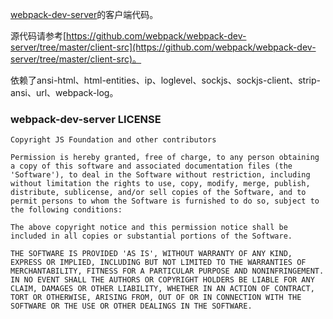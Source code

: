 [webpack-dev-server](https://github.com/webpack/webpack-dev-server)的客户端代码。   

源代码请参考[https://github.com/webpack/webpack-dev-server/tree/master/client-src](https://github.com/webpack/webpack-dev-server/tree/master/client-src)。   

依赖了ansi-html、html-entities、ip、loglevel、sockjs、sockjs-client、strip-ansi、url、webpack-log。   

### webpack-dev-server LICENSE

```
Copyright JS Foundation and other contributors

Permission is hereby granted, free of charge, to any person obtaining
a copy of this software and associated documentation files (the
'Software'), to deal in the Software without restriction, including
without limitation the rights to use, copy, modify, merge, publish,
distribute, sublicense, and/or sell copies of the Software, and to
permit persons to whom the Software is furnished to do so, subject to
the following conditions:

The above copyright notice and this permission notice shall be
included in all copies or substantial portions of the Software.

THE SOFTWARE IS PROVIDED 'AS IS', WITHOUT WARRANTY OF ANY KIND,
EXPRESS OR IMPLIED, INCLUDING BUT NOT LIMITED TO THE WARRANTIES OF
MERCHANTABILITY, FITNESS FOR A PARTICULAR PURPOSE AND NONINFRINGEMENT.
IN NO EVENT SHALL THE AUTHORS OR COPYRIGHT HOLDERS BE LIABLE FOR ANY
CLAIM, DAMAGES OR OTHER LIABILITY, WHETHER IN AN ACTION OF CONTRACT,
TORT OR OTHERWISE, ARISING FROM, OUT OF OR IN CONNECTION WITH THE
SOFTWARE OR THE USE OR OTHER DEALINGS IN THE SOFTWARE.
```